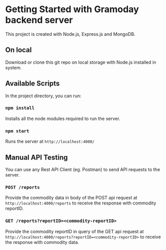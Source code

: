 # Getting Started with Gramoday backend server

This project is created with Node.js, Express.js and MongoDB.

## On local

Download or clone this git repo on local storage with Node.js installed in system.

## Available Scripts

In the project directory, you can run:

### `npm install`

Installs all the node modules required to run the server.

### `npm start`

Runs the server at `http://localhost:4000/`

## Manual API Testing

You can use any Rest API Client (eg. Postman) to send API requests to the server.

### `POST /reports`

Provide the commodity data in body of the POST api request at `http://localhost:4000/reports` to receive the response with commodity reportID.

### `GET /reports?reportID=<commodity-reportID>`

Provide the commodity reportID in query of the GET api request at `http://localhost:4000/reports?reportID=<commodity-reportID>` to receive the response with commodity data.
